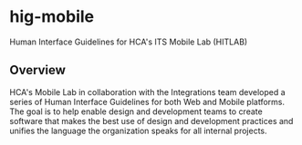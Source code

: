 # hig-mobile
Human Interface Guidelines for HCA's ITS Mobile Lab (HITLAB)

## Overview

HCA's Mobile Lab in collaboration with the Integrations team developed a series of Human Interface Guidelines for both Web and Mobile platforms. The goal is to help enable design and development teams to create software that makes the best use of design and development practices and unifies the language the organization speaks for all internal projects. 
